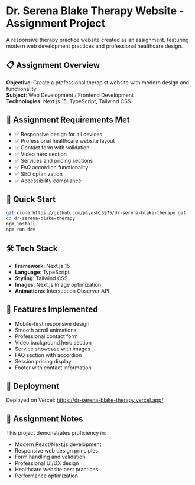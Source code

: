 # Dr. Serena Blake Therapy Website - Assignment Project

A responsive therapy practice website created as an assignment, featuring modern web development practices and professional healthcare design.

## 📋 Assignment Overview

**Objective**: Create a professional therapist website with modern design and functionality  
**Subject**: Web Development / Frontend Development  
**Technologies**: Next.js 15, TypeScript, Tailwind CSS  

## 🎯 Assignment Requirements Met

- ✅ Responsive design for all devices
- ✅ Professional healthcare website layout
- ✅ Contact form with validation
- ✅ Video hero section
- ✅ Services and pricing sections
- ✅ FAQ accordion functionality
- ✅ SEO optimization
- ✅ Accessibility compliance

## 🚀 Quick Start

```bash
git clone https://github.com/piyush15975/dr-serena-blake-therapy.git
cd dr-serena-blake-therapy
npm install
npm run dev
```

## 🛠️ Tech Stack

- **Framework**: Next.js 15
- **Language**: TypeScript
- **Styling**: Tailwind CSS
- **Images**: Next.js Image optimization
- **Animations**: Intersection Observer API

## 📱 Features Implemented

- Mobile-first responsive design
- Smooth scroll animations
- Professional contact form
- Video background hero section
- Service showcase with images
- FAQ section with accordion
- Session pricing display
- Footer with contact information

## 🚀 Deployment

Deployed on Vercel: https://dr-serena-blake-therapy.vercel.app/

## 📝 Assignment Notes

This project demonstrates proficiency in:
- Modern React/Next.js development
- Responsive web design principles
- Form handling and validation
- Professional UI/UX design
- Healthcare website best practices
- Performance optimization

